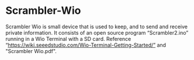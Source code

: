 # Scrambler-Wio
Scrambler Wio is small device that is used to keep, and to send and receive private information. It consists of an open source program “Scrambler2.ino” running in a Wio Terminal with a SD card. Reference “https://wiki.seeedstudio.com/Wio-Terminal-Getting-Started/” and "Scrambler Wio.pdf".
